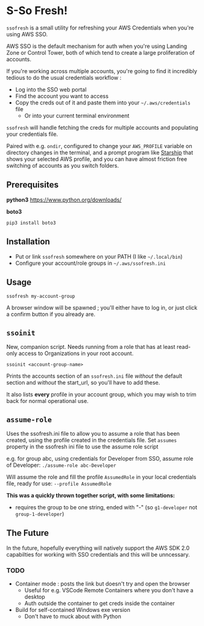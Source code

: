 # S-So Fresh!

`ssofresh` is a small utility for refreshing your AWS Credentials when you're
using AWS SSO.

AWS SSO is the default mechanism for auth when you're using Landing Zone or
Control Tower, both of which tend to create a large proliferation of accounts.

If you're working across multiple accounts, you're going to find it incredibly
tedious to do the usual credentials workflow :

- Log into the SSO web portal
- Find the account you want to access
- Copy the creds out of it and paste them into your `~/.aws/credentials` file
  - Or into your current terminal environment

`ssofresh` will handle fetching the creds for multiple accounts and populating
your credentials file.

Paired with e.g. `ondir`, configured to change your `AWS_PROFILE` variable on
directory changes in the terminal, and a prompt program like 
[Starship](https://starship.rs/) that shows your selected AWS profile, and you
can have almost friction free switching of accounts as you switch folders.

## Prerequisites

**python3** <https://www.python.org/downloads/>

**boto3**

```
pip3 install boto3
```

## Installation

- Put or link `ssofresh` somewhere on your PATH (I like `~/.local/bin`)
- Configure your account/role groups in `~/.aws/ssofresh.ini`

## Usage

```
ssofresh my-account-group
```

A browser window will be spawned ; you'll either have to log in, or just click a confirm button if you already are.

## `ssoinit`

New, companion script. Needs running from a role that has at least read-only
access to Organizations in your root account.

```
ssoinit <account-group-name>
```

Prints the accounts section of an `ssofresh.ini` file *without* the default
section and *without* the start_url, so you'll have to add these.

It also lists **every** profile in your account group, which you may wish to
trim back for normal operational use.

## `assume-role`

Uses the ssofresh.ini file to allow you to assume a role that has been created, using the profile created in the credentials file. Set `assumes` property in the ssofresh ini file to use the assume role script 

e.g. for group abc, using credentials for Developer from SSO, assume role of Developer:
`./assume-role abc-Developer`

Will assume the role and fill the profile `AssumedRole` in your local credentials file, ready for use: `--profile AssumedRole`

<strong> This was a quickly thrown together script, with some limitations: </strong>

* requires the group to be one string, ended with "-" (so `g1-developer` not `group-1-developer`)

## The Future

In the future, hopefully everything will natively support the AWS SDK 2.0
capabilties for working with SSO credentials and this will be unncessary.

### TODO

- Container mode : posts the link but doesn't try and open the browser
  - Useful for e.g. VSCode Remote Containers where you don't have a desktop
  - Auth outside the container to get creds inside the container
- Build for self-contained Windows exe version
  - Don't have to muck about with Python
